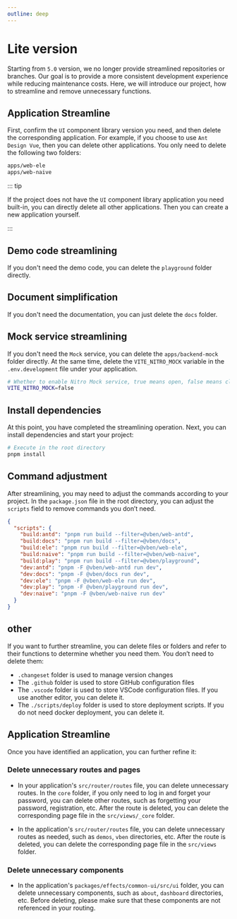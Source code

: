 ```yaml
---
outline: deep
---
```


# Lite version

Starting from `5.0` version, we no longer provide streamlined repositories or branches. Our goal is to provide a more consistent development experience while reducing maintenance costs. Here, we will introduce our project, how to streamline and remove unnecessary functions.

## Application Streamline

First, confirm the `UI` component library version you need, and then delete the corresponding application. For example, if you choose to use `Ant ​​Design Vue`, then you can delete other applications. You only need to delete the following two folders:

```bash
apps/web-ele
apps/web-naive

```

::: tip

If the project does not have the `UI` component library application you need built-in, you can directly delete all other applications. Then you can create a new application yourself.

:::

## Demo code streamlining

If you don't need the demo code, you can delete the `playground` folder directly.

## Document simplification

If you don't need the documentation, you can just delete the `docs` folder.

## Mock service streamlining

If you don't need the `Mock` service, you can delete the `apps/backend-mock` folder directly. At the same time, delete the `VITE_NITRO_MOCK` variable in the `.env.development` file under your application.

```bash
# Whether to enable Nitro Mock service, true means open, false means closed
VITE_NITRO_MOCK=false
```

## Install dependencies

At this point, you have completed the streamlining operation. Next, you can install dependencies and start your project:

```bash
# Execute in the root directory
pnpm install

```

## Command adjustment

After streamlining, you may need to adjust the commands according to your project. In the `package.json` file in the root directory, you can adjust the `scripts` field to remove commands you don’t need.

```json
{
  "scripts": {
    "build:antd": "pnpm run build --filter=@vben/web-antd",
    "build:docs": "pnpm run build --filter=@vben/docs",
    "build:ele": "pnpm run build --filter=@vben/web-ele",
    "build:naive": "pnpm run build --filter=@vben/web-naive",
    "build:play": "pnpm run build --filter=@vben/playground",
    "dev:antd": "pnpm -F @vben/web-antd run dev",
    "dev:docs": "pnpm -F @vben/docs run dev",
    "dev:ele": "pnpm -F @vben/web-ele run dev",
    "dev:play": "pnpm -F @vben/playground run dev",
    "dev:naive": "pnpm -F @vben/web-naive run dev"
  }
}
```

## other

If you want to further streamline, you can delete files or folders and refer to their functions to determine whether you need them. You don’t need to delete them:

- `.changeset` folder is used to manage version changes
- The `.github` folder is used to store GitHub configuration files
- The `.vscode` folder is used to store VSCode configuration files. If you use another editor, you can delete it.
- The `./scripts/deploy` folder is used to store deployment scripts. If you do not need docker deployment, you can delete it.

## Application Streamline

Once you have identified an application, you can further refine it:

### Delete unnecessary routes and pages

- In your application's `src/router/routes` file, you can delete unnecessary routes. In the `core` folder, if you only need to log in and forget your password, you can delete other routes, such as forgetting your password, registration, etc. After the route is deleted, you can delete the corresponding page file in the `src/views/_core` folder.

- In the application's `src/router/routes` file, you can delete unnecessary routes as needed, such as `demos`, `vben` directories, etc. After the route is deleted, you can delete the corresponding page file in the `src/views` folder.

### Delete unnecessary components

- In the application's `packages/effects/common-ui/src/ui` folder, you can delete unnecessary components, such as `about`, `dashboard` directories, etc. Before deleting, please make sure that these components are not referenced in your routing.
